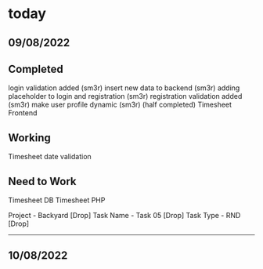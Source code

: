 # today

## 09/08/2022

Completed
------------------
login validation added (sm3r)
insert new data to backend (sm3r)
adding placeholder to login and registration (sm3r)
registration validation added (sm3r)
make user profile dynamic (sm3r) (half completed)
Timesheet Frontend


Working
------------------
Timesheet date validation



Need to Work
------------------
Timesheet DB
Timesheet PHP


Project - Backyard [Drop]
Task Name - Task 05 [Drop]
Task Type - RND [Drop]

--------------------------------------------------------------------

## 10/08/2022

